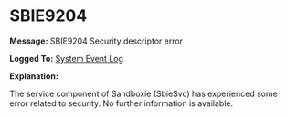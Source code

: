 # SBIE9204

**Message:** SBIE9204 Security descriptor error

**Logged To:** [System Event Log](SystemEventLog)

**Explanation:**

The service component of Sandboxie (SbieSvc) has experienced some error related to security. No further information is available.
